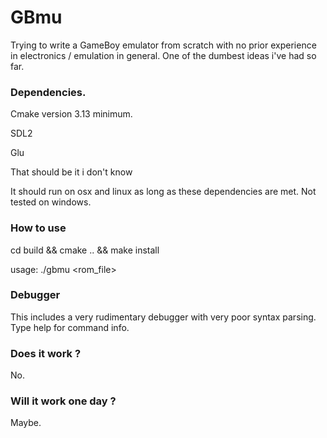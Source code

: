 # GBmu

Trying to write a GameBoy emulator from scratch with no prior experience in electronics / emulation in general.
One of the dumbest ideas i've had so far.

### Dependencies.
Cmake version 3.13 minimum.

SDL2

Glu

That should be it i don't know

It should run on osx and linux as long as these dependencies are met. Not tested on windows.

### How to use
cd build && cmake .. && make install

usage: ./gbmu <rom_file>

### Debugger 
This includes a very rudimentary debugger with very poor syntax parsing. Type help for command info.

### Does it work ?
No.

### Will it work one day ?
Maybe.
